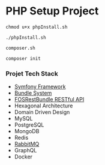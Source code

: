 # PHP Setup Project

```
chmod u+x phpInstall.sh

./phpInstall.sh

composer.sh

composer init
```
### Projet Tech Stack
- [Symfony Framework](https://symfony.com/doc/6.3/setup.html)
- [Bundle System](https://symfony.com/doc/6.3/bundles.html)
- [FOSRestBundle RESTful API](https://fosrestbundle.readthedocs.io/en/3.x/)
- Hexagonal Architecture
- Domain Driven Design
- MySQL
- PostgreSQL
- MongoDB
- Redis
- [RabbitMQ](https://www.rabbitmq.com/)
- GraphQL
- Docker
